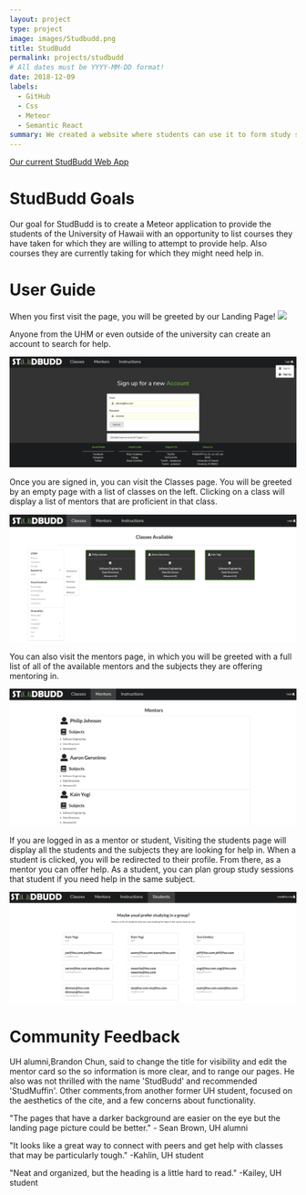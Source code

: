 ```yaml
---
layout: project
type: project
image: images/Studbudd.png
title: StudBudd
permalink: projects/studbudd
# All dates must be YYYY-MM-DD format!
date: 2018-12-09
labels:
  - GitHub
  - Css
  - Meteor
  - Semantic React
summary: We created a website where students can use it to form study session or find tutors to help them in subject.
---
```


[Our current StudBudd Web App](http://studbudd.meteorapp.com/#/)

# StudBudd Goals

Our goal for StudBudd is to create a Meteor application to provide the students of  the University of Hawaii with an opportunity to list courses they have taken for which they are willing to attempt to provide help. Also courses they are currently taking for which they might need help in.

# User Guide

When you first visit the page, you will be greeted by our Landing Page!
<img class="medium image" src="../images/MS3-LP.png">

Anyone from the UHM or even outside of the university can create an account to search for help.

<img class="medium image" src="../images/MS3-SIGNUP.png">

Once you are signed in, you can visit the Classes page. You will be greeted by an empty page with a list of classes on the left. Clicking on a class will display a list of mentors that are proficient in that class.

<img class="medium image" src="../images/MS3-CLASS.png">

You can also visit the mentors page, in which you will be greeted with a full list of all of the available mentors and the subjects they are offering mentoring in. 

<img class="medium image" src="../images/MS3-MENTOR.png">

If you are logged in as a mentor or student, Visiting the students page will display all the students and the subjects they are looking for help in. When a student is clicked, you will be redirected to their profile. From there, as a mentor you can offer help. As a student, you can plan group study sessions that student if you need help in the same subject.

<img class="medium image" src="../images/MS3-STUDENT.png">

# Community Feedback
UH alumni,Brandon Chun, said to change the title for visibility and edit the mentor card so the so information is more clear, and to range our pages. He also was not thrilled with the name 'StudBudd' and recommended 'StudMuffin'. Other comments,from another former UH student, focused on the aesthetics of the cite, and a few concerns about functionality. 

"The pages that have a darker background are easier on the eye but the landing page picture could be better." - Sean Brown, UH alumni 

"It looks like a great way to connect with peers and get help with classes that may be particularly tough." -Kahlin, UH student 

"Neat and organized, but the heading is a little hard to read." -Kailey, UH student 
